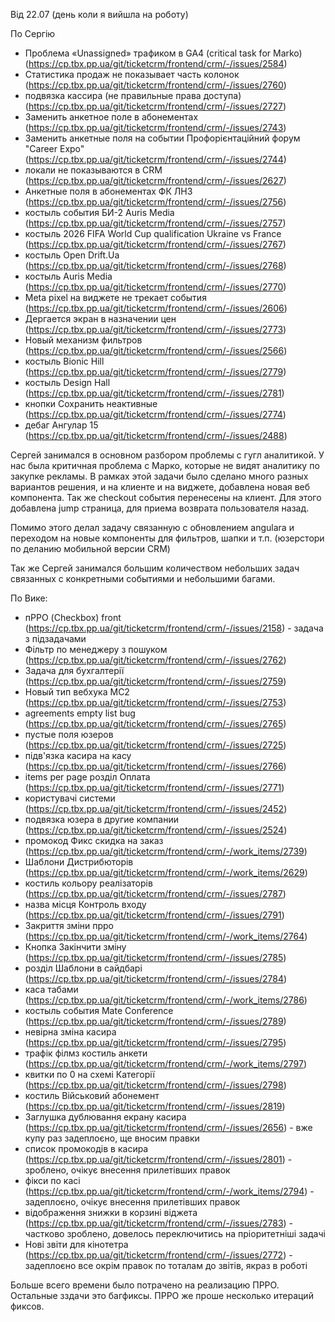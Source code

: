 Від 22.07 (день коли я вийшла на роботу)

По Сергію
- Проблема «Unassigned» трафиком в GA4 (critical task for Marko) (https://cp.tbx.pp.ua/git/ticketcrm/frontend/crm/-/issues/2584)
- Статистика продаж не показывает часть колонок (https://cp.tbx.pp.ua/git/ticketcrm/frontend/crm/-/issues/2760)
- подвязка кассира (не правильные права доступа) (https://cp.tbx.pp.ua/git/ticketcrm/frontend/crm/-/issues/2727)
-  Заменить анкетное поле в абонементах (https://cp.tbx.pp.ua/git/ticketcrm/frontend/crm/-/issues/2743)
- Заменить анкетные поля на событии Профорієнтаційний форум "Career Expo" (https://cp.tbx.pp.ua/git/ticketcrm/frontend/crm/-/issues/2744)
- локали не показываются в CRM (https://cp.tbx.pp.ua/git/ticketcrm/frontend/crm/-/issues/2627)
- Анкетные поля в абонементах ФК ЛНЗ (https://cp.tbx.pp.ua/git/ticketcrm/frontend/crm/-/issues/2756)
- костыль события БИ-2 Auris Media (https://cp.tbx.pp.ua/git/ticketcrm/frontend/crm/-/issues/2757)
- костыль 2026 FIFA World Cup qualification Ukraine vs France (https://cp.tbx.pp.ua/git/ticketcrm/frontend/crm/-/issues/2767)
- костыль Open Drift.Ua (https://cp.tbx.pp.ua/git/ticketcrm/frontend/crm/-/issues/2768)
- костыль Auris Media (https://cp.tbx.pp.ua/git/ticketcrm/frontend/crm/-/issues/2770)
- Meta pixel на виджете не трекает события (https://cp.tbx.pp.ua/git/ticketcrm/frontend/crm/-/issues/2606)
- Дергается экран в назначении цен (https://cp.tbx.pp.ua/git/ticketcrm/frontend/crm/-/issues/2773)
- Новый механизм фильтров (https://cp.tbx.pp.ua/git/ticketcrm/frontend/crm/-/issues/2566)
- костыль Bionic Hill (https://cp.tbx.pp.ua/git/ticketcrm/frontend/crm/-/issues/2779)
- костыль Design Hall (https://cp.tbx.pp.ua/git/ticketcrm/frontend/crm/-/issues/2781)
- кнопки Сохранить неактивные (https://cp.tbx.pp.ua/git/ticketcrm/frontend/crm/-/issues/2774)
- дебаг Ангулар 15 (https://cp.tbx.pp.ua/git/ticketcrm/frontend/crm/-/issues/2488)

Сергей занимался в основном разбором проблемы с гугл аналитикой. У нас была критичная проблема с Марко, которые не видят аналитику по закупке рекламы. В рамках этой задачи было сделано много разных вариантов решения, и на клиенте и на виджете, добавлена новая веб компонента. Так же checkout события перенесены на клиент. Для этого добавлена jump страница, для приема возврата пользователя назад.

Помимо этого делал задачу связанную с обновлением angulara и переходом на новые компоненты для фильтров, шапки и т.п. (юзерстори по деланию мобильной версии CRM)

Так же Сергей занимался большим количеством небольших задач связанных с конкретными событиями и небольшими багами.

По Вике:
- пРРО (Checkbox) front (https://cp.tbx.pp.ua/git/ticketcrm/frontend/crm/-/issues/2158) - задача з підзадачами
- Фільтр по менеджеру з пошуком (https://cp.tbx.pp.ua/git/ticketcrm/frontend/crm/-/issues/2762)
- Задача для бухгалтерії (https://cp.tbx.pp.ua/git/ticketcrm/frontend/crm/-/issues/2759)
- Новый тип вебхука MC2 (https://cp.tbx.pp.ua/git/ticketcrm/frontend/crm/-/issues/2753)
- agreements empty list bug (https://cp.tbx.pp.ua/git/ticketcrm/frontend/crm/-/issues/2765)
- пустые поля юзеров (https://cp.tbx.pp.ua/git/ticketcrm/frontend/crm/-/issues/2725)
- підв'язка касира на касу (https://cp.tbx.pp.ua/git/ticketcrm/frontend/crm/-/issues/2766)
- items per page розділ Оплата (https://cp.tbx.pp.ua/git/ticketcrm/frontend/crm/-/issues/2771)
- користувачі системи (https://cp.tbx.pp.ua/git/ticketcrm/frontend/crm/-/issues/2452)
- подвязка юзера в другие компании (https://cp.tbx.pp.ua/git/ticketcrm/frontend/crm/-/issues/2524)
- промокод Фикс скидка на заказ (https://cp.tbx.pp.ua/git/ticketcrm/frontend/crm/-/work_items/2739)
- Шаблони Дистрибюторів (https://cp.tbx.pp.ua/git/ticketcrm/frontend/crm/-/work_items/2629)
- костиль кольору реалізаторів (https://cp.tbx.pp.ua/git/ticketcrm/frontend/crm/-/issues/2787)
- назва місця Контроль входу (https://cp.tbx.pp.ua/git/ticketcrm/frontend/crm/-/issues/2791)
- Закриття зміни прро (https://cp.tbx.pp.ua/git/ticketcrm/frontend/crm/-/work_items/2764)
- Кнопка Закінчити зміну (https://cp.tbx.pp.ua/git/ticketcrm/frontend/crm/-/issues/2785)
- розділ Шаблони в сайдбарі (https://cp.tbx.pp.ua/git/ticketcrm/frontend/crm/-/issues/2784)
- каса табами (https://cp.tbx.pp.ua/git/ticketcrm/frontend/crm/-/work_items/2786)
- костыль события Mate Conference (https://cp.tbx.pp.ua/git/ticketcrm/frontend/crm/-/issues/2789)
- невірна зміна касира (https://cp.tbx.pp.ua/git/ticketcrm/frontend/crm/-/issues/2795)
- трафік філмз костиль анкети (https://cp.tbx.pp.ua/git/ticketcrm/frontend/crm/-/work_items/2797)
- квитки по 0 на схемі Категорії (https://cp.tbx.pp.ua/git/ticketcrm/frontend/crm/-/issues/2798)
- костиль Військовий абонемент (https://cp.tbx.pp.ua/git/ticketcrm/frontend/crm/-/issues/2819)
- Заглушка дублювання екрану касира (https://cp.tbx.pp.ua/git/ticketcrm/frontend/crm/-/issues/2656) - вже купу раз задеплоєно, ще вносим правки
- список промокодів в касира (https://cp.tbx.pp.ua/git/ticketcrm/frontend/crm/-/issues/2801) - зроблено, очікує внесення прилетівших правок
- фікси по касі (https://cp.tbx.pp.ua/git/ticketcrm/frontend/crm/-/work_items/2794) - задеплоєно, очікує внесення прилетівших правок
- відображення знижки в корзині віджета (https://cp.tbx.pp.ua/git/ticketcrm/frontend/crm/-/issues/2783) - частково зроблено, довелось переключитись на пріоритетніші задачі
- Нові звіти для кінотетра (https://cp.tbx.pp.ua/git/ticketcrm/frontend/crm/-/issues/2772) - задеплоєно все окрім правок по тоталам до звітів, якраз в роботі

Больше всего времени было потрачено на реализацию ПРРО. Остальные зздачи это багфиксы. ПРРО же проше несколько итераций фиксов.